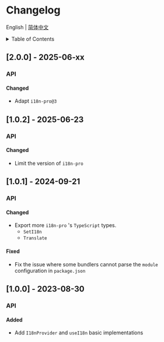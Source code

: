 
# Changelog


English | [简体中文](https://github.com/i18n-pro/react/blob/v2.0.0-alpha.1/docs/dist/CHANGELOG_zh-CN.md)


<details >
  <summary>Table of Contents</summary>

  &emsp;&emsp;[[2.0.0] - 2025-06-xx](#200---2025-06-xx)<br/>
  &emsp;&emsp;&emsp;&emsp;[API](#200-api)<br/>
  &emsp;&emsp;&emsp;&emsp;&emsp;&emsp;[Changed](#200-api-changed)<br/>
  &emsp;&emsp;[[1.0.2] - 2025-06-23](#102---2025-06-23)<br/>
  &emsp;&emsp;&emsp;&emsp;[API](#102-api)<br/>
  &emsp;&emsp;&emsp;&emsp;&emsp;&emsp;[Changed](#102-api-changed)<br/>
  &emsp;&emsp;[[1.0.1] - 2024-09-21](#101---2024-09-21)<br/>
  &emsp;&emsp;&emsp;&emsp;[API](#101-api)<br/>
  &emsp;&emsp;&emsp;&emsp;&emsp;&emsp;[Changed](#101-api-changed)<br/>
  &emsp;&emsp;&emsp;&emsp;&emsp;&emsp;[Fixed](#101-api-fixed)<br/>
  &emsp;&emsp;[[1.0.0] - 2023-08-30](#100---2023-08-30)<br/>
  &emsp;&emsp;&emsp;&emsp;[API](#100-api)<br/>
  &emsp;&emsp;&emsp;&emsp;&emsp;&emsp;[Added](#100-api-added)<br/>

</details>

## [2.0.0] - 2025-06-xx

<h3 id="200-api">API</h3>

<h4 id="200-api-changed">Changed</h4>

* Adapt  `i18n-pro@3` 


## [1.0.2] - 2025-06-23

<h3 id="102-api">API</h3>

<h4 id="102-api-changed">Changed</h4>

* Limit the version of  `i18n-pro` 


## [1.0.1] - 2024-09-21

<h3 id="101-api">API</h3>

<h4 id="101-api-changed">Changed</h4>

* Export more  `i18n-pro` 's  `TypeScript`  types.
   *  `SetI18n` 
   *  `Translate` 


<h4 id="101-api-fixed">Fixed</h4>

* Fix the issue where some bundlers cannot parse the  `module`  configuration in  `package.json` 


## [1.0.0] - 2023-08-30

<h3 id="100-api">API</h3>

<h4 id="100-api-added">Added</h4>

* Add  `I18nProvider`  and  `useI18n`  basic implementations

